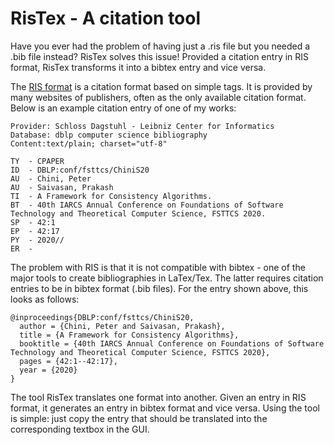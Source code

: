 <h1>
  RisTex - A citation tool
</h1>

Have you ever had the problem of having just a .ris file but you needed a .bib file instead?
RisTex solves this issue!
Provided a citation entry in RIS format, RisTex transforms it into a bibtex entry and vice versa.

The [RIS format](https://en.wikipedia.org/wiki/RIS_(file_format) "RIS") is a citation format based on simple tags.
It is provided by many websites of publishers, often as the only available citation format.
Below is an example citation entry of one of my works:

```
Provider: Schloss Dagstuhl - Leibniz Center for Informatics
Database: dblp computer science bibliography
Content:text/plain; charset="utf-8"

TY  - CPAPER
ID  - DBLP:conf/fsttcs/ChiniS20
AU  - Chini, Peter
AU  - Saivasan, Prakash
TI  - A Framework for Consistency Algorithms.
BT  - 40th IARCS Annual Conference on Foundations of Software Technology and Theoretical Computer Science, FSTTCS 2020.
SP  - 42:1
EP  - 42:17
PY  - 2020//
ER  -
```

The problem with RIS is that it is not compatible with bibtex - one of the major tools to create bibliographies in LaTex/Tex.
The latter requires citation entries to be in bibtex format (.bib files).
For the entry shown above, this looks as follows:

```
@inproceedings{DBLP:conf/fsttcs/ChiniS20,
  author = {Chini, Peter and Saivasan, Prakash},
  title = {A Framework for Consistency Algorithms},
  booktitle = {40th IARCS Annual Conference on Foundations of Software Technology and Theoretical Computer Science, FSTTCS 2020},
  pages = {42:1--42:17},
  year = {2020}
}
```

The tool RisTex translates one format into another.
Given an entry in RIS format, it generates an entry in bibtex format and vice versa.
Using the tool is simple: just copy the entry that should be translated into the corresponding textbox in the GUI.
